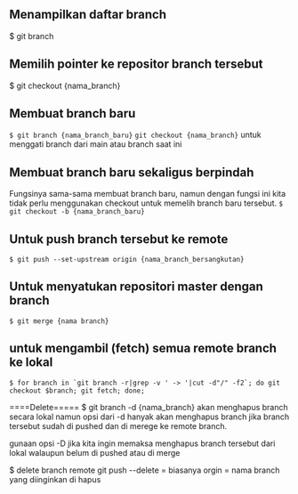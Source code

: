 ## Menampilkan daftar branch
$ git branch 

## Memilih pointer ke repositor branch tersebut
$ git checkout {nama_branch}


## Membuat branch baru
```$ git branch {nama_branch_baru}```
`git checkout {nama_branch}` untuk menggati branch dari main atau branch saat ini


## Membuat branch baru sekaligus berpindah
Fungsinya sama-sama membuat branch baru, namun dengan fungsi ini kita tidak perlu menggunakan checkout untuk memelih branch baru tersebut.
```$ git checkout -b {nama_branch_baru}```


## Untuk push branch tersebut ke remote
```$ git push --set-upstream origin {nama_branch_bersangkutan}```


## Untuk menyatukan repositori master dengan branch
```$ git merge {nama branch}```

## untuk mengambil (fetch) semua remote branch ke lokal
```$ for branch in `git branch -r|grep -v ' -> '|cut -d"/" -f2`; do git checkout $branch; git fetch; done;```

====Delete=====
$ git branch -d {nama_branch}
akan menghapus branch secara lokal namun opsi dari -d hanyak akan menghapus branch jika branch tersebut sudah di pushed dan di merege ke remote branch.

gunaan opsi -D jika kita ingin memaksa menghapus branch tersebut dari lokal walaupun belum di pushed atau di merge

$ delete branch remote 
git push <remote> --delete <branch> 
<remote> = biasanya orgin
<branch> = nama branch yang diinginkan di hapus